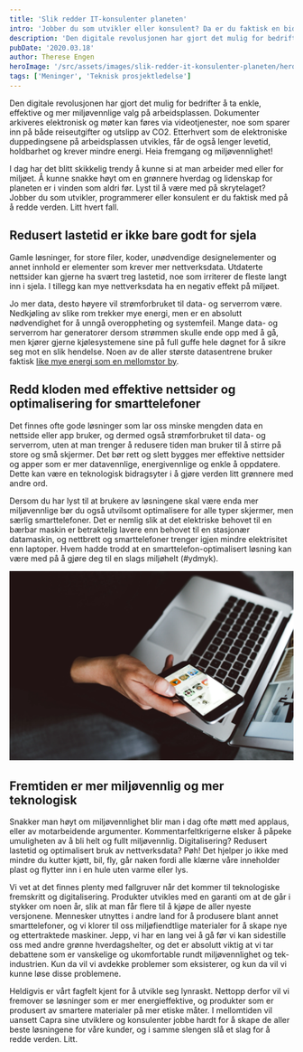```yaml
---
title: 'Slik redder IT-konsulenter planeten'
intro: 'Jobber du som utvikler eller konsulent? Da er du faktisk en bidragsyter til å redde verden - litt.'
description: 'Den digitale revolusjonen har gjort det mulig for bedrifter å ta enkle, effektive og miljøvennlige valg på arbeidsplassen. Sånn kan vi redder verden litt &gt;&gt;'
pubDate: '2020.03.18'
author: Therese Engen
heroImage: '/src/assets/images/slik-redder-it-konsulenter-planeten/hero.webp'
tags: ['Meninger', 'Teknisk prosjektledelse']
---
```


Den digitale revolusjonen har gjort det mulig for bedrifter å ta enkle, effektive og mer miljøvennlige valg på arbeidsplassen. Dokumenter arkiveres elektronisk og møter kan føres via videotjenester, noe som sparer inn på både reiseutgifter og utslipp av CO2. Etterhvert som de elektroniske duppedingsene på arbeidsplassen utvikles, får de også lenger levetid, holdbarhet og krever mindre energi. Heia fremgang og miljøvennlighet!

I dag har det blitt skikkelig trendy å kunne si at man arbeider med eller for miljøet. Å kunne snakke høyt om en grønnere hverdag og lidenskap for planeten er i vinden som aldri før. Lyst til å være med på skrytelaget? Jobber du som utvikler, programmerer eller konsulent er du faktisk med på å redde verden. Litt hvert fall.

## Redusert lastetid er ikke bare godt for sjela

Gamle løsninger, for store filer, koder, unødvendige designelementer og annet innhold er elementer som krever mer nettverksdata. Utdaterte nettsider kan gjerne ha svært treg lastetid, noe som irriterer de fleste langt inn i sjela. I tillegg kan mye nettverksdata ha en negativ effekt på miljøet.

Jo mer data, desto høyere vil strømforbruket til data- og serverrom være. Nedkjøling av slike rom trekker mye energi, men er en absolutt nødvendighet for å unngå overoppheting og systemfeil. Mange data- og serverrom har generatorer dersom strømmen skulle ende opp med å gå, men kjører gjerne kjølesystemene sine på full guffe hele døgnet for å sikre seg mot en slik hendelse. Noen av de aller største datasentrene bruker faktisk [like mye energi som en mellomstor by](https://www.nytimes.com/2012/09/23/technology/data-centers-waste-vast-amounts-of-energy-belying-industry-image.html).

## Redd kloden med effektive nettsider og optimalisering for smarttelefoner

Det finnes ofte gode løsninger som lar oss minske mengden data en nettside eller app bruker, og dermed også strømforbruket til data- og serverrom, uten at man trenger å redusere tiden man bruker til å stirre på store og små skjermer. Det bør rett og slett bygges mer effektive nettsider og apper som er mer datavennlige, energivennlige og enkle å oppdatere. Dette kan være en teknologisk bidragsyter i å gjøre verden litt grønnere med andre ord.

Dersom du har lyst til at brukere av løsningene skal være enda mer miljøvennlige bør du også utvilsomt optimalisere for alle typer skjermer, men særlig smarttelefoner. Det er nemlig slik at det elektriske behovet til en bærbar maskin er betraktelig lavere enn behovet til en stasjonær datamaskin, og nettbrett og smarttelefoner trenger igjen mindre elektrisitet enn laptoper. Hvem hadde trodd at en smarttelefon-optimalisert løsning kan være med på å gjøre deg til en slags miljøhelt (#ydmyk).

![Person med telefon og laptop](/src/assets/images/slik-redder-it-konsulenter-planeten/image.webp)

## Fremtiden er mer miljøvennlig og mer teknologisk

Snakker man høyt om miljøvennlighet blir man i dag ofte møtt med applaus, eller av motarbeidende argumenter. Kommentarfeltkrigerne elsker å påpeke umuligheten av å bli helt og fullt miljøvennlig. Digitalisering? Redusert lastetid og optimalisert bruk av nettverksdata? Pøh! Det hjelper jo ikke med mindre du kutter kjøtt, bil, fly, går naken fordi alle klærne våre inneholder plast og flytter inn i en hule uten varme eller lys.

Vi vet at det finnes plenty med fallgruver når det kommer til teknologiske fremskritt og digitalisering. Produkter utvikles med en garanti om at de går i stykker om noen år, slik at man får flere til å kjøpe de aller nyeste versjonene. Mennesker utnyttes i andre land for å produsere blant annet smarttelefoner, og vi klorer til oss miljøfiendtlige materialer for å skape nye og ettertraktede maskiner. Jepp, vi har en lang vei å gå før vi kan sidestille oss med andre grønne hverdagshelter, og det er absolutt viktig at vi tar debattene som er vanskelige og ukomfortable rundt miljøvennlighet og tek-industrien. Kun da vil vi avdekke problemer som eksisterer, og kun da vil vi kunne løse disse problemene.

Heldigvis er vårt fagfelt kjent for å utvikle seg lynraskt. Nettopp derfor vil vi fremover se løsninger som er mer energieffektive, og produkter som er produsert av smartere materialer på mer etiske måter. I mellomtiden vil uansett Capra sine utviklere og konsulenter jobbe hardt for å skape de aller beste løsningene for våre kunder, og i samme slengen slå et slag for å redde verden. Litt.